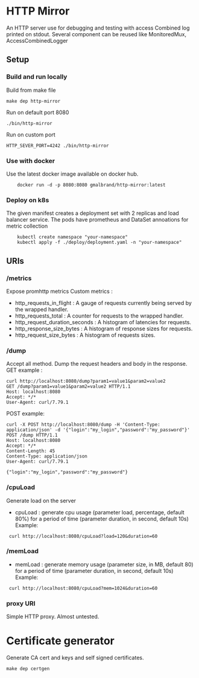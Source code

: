 # HTTP Mirror

An HTTP server use for debugging and testing with access Combined log printed on stdout.
Several component can be reused like MonitoredMux, AccessCombinedLogger 

## Setup

### Build and run locally
Build from make file
```
make dep http-mirror
```

Run on default port 8080 
```
./bin/http-mirror
```
Run on custom port 
```
HTTP_SEVER_PORT=4242 ./bin/http-mirror
```

### Use with docker
Use the latest docker image available on docker hub.
```
    docker run -d -p 8080:8080 gmalbrand/http-mirror:latest 
```

### Deploy on k8s
The given manifest creates a deployment set with 2 replicas and load balancer service.
The pods have prometheus and DataSet annoations for metric collection

```
    kubectl create namespace "your-namespace"
    kubectl apply -f ./deploy/deployment.yaml -n "your-namespace"
```

## URIs

### /metrics
Expose promhttp metrics
Custom metrics :
- http_requests_in_flight : A gauge of requests currently being served by the wrapped handler. 
- http_requests_total : A counter for requests to the wrapped handler.
- http_request_duration_seconds : A histogram of latencies for requests.
- http_response_size_bytes : A histogram of response sizes for requests.
- http_request_size_bytes : A histogram of requests sizes.

### /dump
Accept all method.
Dump the request headers and body in the response.
GET example :
```
curl http://localhost:8080/dump?param1=value1&param2=value2
GET /dump?param1=value1&param2=value2 HTTP/1.1
Host: localhost:8080
Accept: */*
User-Agent: curl/7.79.1
```

POST example:
```
curl -X POST http://localhost:8080/dump -H 'Content-Type: application/json' -d '{"login":"my_login","password":"my_password"}'
POST /dump HTTP/1.1
Host: localhost:8080
Accept: */*
Content-Length: 45
Content-Type: application/json
User-Agent: curl/7.79.1

{"login":"my_login","password":"my_password"}
```

### /cpuLoad
Generate load on the server
- cpuLoad : generate cpu usage (parameter load, percentage, default 80%) for a period of time (parameter duration, in second, default 10s)
Example: 
```
 curl http://localhost:8080/cpuLoad?load=120&duration=60
```
### /memLoad
- memLoad : generate memory usage (parameter size, in MB, default 80) for a period of time (parameter duration, in second, default 10s)
Example:
```
 curl http://localhost:8080/cpuLoad?mem=1024&duration=60
```

### proxy URI
Simple HTTP proxy. Almost untested.

# Certificate generator
Generate CA cert and keys and self signed certificates.

```
make dep certgen
```
